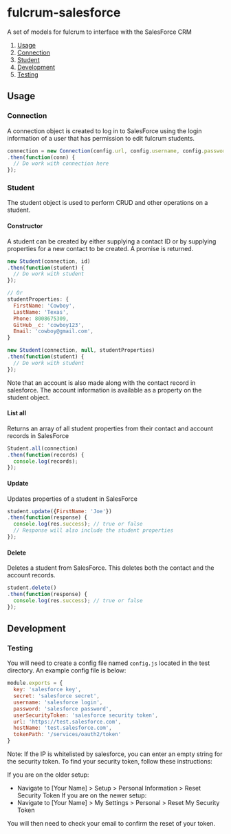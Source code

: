 # fulcrum-salesforce

A set of models for fulcrum to interface with the SalesForce CRM

1. [Usage](#usage)
  1. [Connection](#connection)
  2. [Student](#student)
2. [Development](#development)
  1. [Testing](#testing)

## Usage

### Connection

A connection object is created to log in to SalesForce using the login information of a user that has permission to edit fulcrum students.

```javascript
connection = new Connection(config.url, config.username, config.password, config.userSecurityToken)
.then(function(conn) {
  // Do work with connection here
});
```

### Student

The student object is used to perform CRUD and other operations on a student.

#### Constructor

A student can be created by either supplying a contact ID or by supplying properties for a new contact to be created. A promise is returned.

```javascript
new Student(connection, id)
.then(function(student) {
  // Do work with student
});

// Or
studentProperties: {
  FirstName: 'Cowboy',
  LastName: 'Texas',
  Phone: 8008675309,
  GitHub__c: 'cowboy123',
  Email: 'cowboy@gmail.com',
}

new Student(connection, null, studentProperties)
.then(function(student) {
  // Do work with student
});
```

Note that an account is also made along with the contact record in salesforce. The account information is available as a property on the student object.

#### List all

Returns an array of all student properties from their contact and account records in SalesForce

```javascript
Student.all(connection)
.then(function(records) {
  console.log(records);
});
```

#### Update

Updates properties of a student in SalesForce

```javascript
student.update({FirstName: 'Joe'})
.then(function(response) {
  console.log(res.success); // true or false
  // Response will also include the student properties
});
```

#### Delete

Deletes a student from SalesForce. This deletes both the contact and the account records.

```javascript
student.delete()
.then(function(response) {
  console.log(res.success); // true or false
});
```

## Development

### Testing

You will need to create a config file named `config.js` located in the test directory. An example config file is below:

```javascript
module.exports = {
  key: 'salesforce key',
  secret: 'salesforce secret',
  username: 'salesforce login',
  password: 'salesforce password',
  userSecurityToken: 'salesforce security token',
  url: 'https://test.salesforce.com',
  hostName: 'test.salesforce.com',
  tokenPath: '/services/oauth2/token'
}
```

Note: If the IP is whitelisted by salesforce, you can enter an empty string for the security token. To find your security token, follow these instructions:

If you are on the older setup:
  * Navigate to [Your Name] > Setup > Personal Information > Reset Security Token
If you are on the newer setup:
  * Navigate to [Your Name] > My Settings > Personal > Reset My Security Token

You will then need to check your email to confirm the reset of your token.
